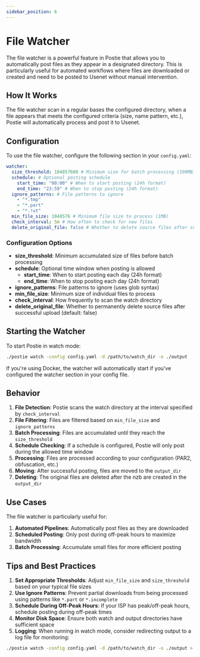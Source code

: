 ```yaml
---
sidebar_position: 6
---
```


# File Watcher

The file watcher is a powerful feature in Postie that allows you to automatically post files as they appear in a designated directory. This is particularly useful for automated workflows where files are downloaded or created and need to be posted to Usenet without manual intervention.

## How It Works

The file watcher scan in a regular bases the configured directory, when a file appears that meets the configured criteria (size, name pattern, etc.), Postie will automatically process and post it to Usenet.

## Configuration

To use the file watcher, configure the following section in your `config.yaml`:

```yaml
watcher:
  size_threshold: 104857600 # Minimum size for batch processing (100MB)
  schedule: # Optional posting schedule
    start_time: "00:00" # When to start posting (24h format)
    end_time: "23:59" # When to stop posting (24h format)
  ignore_patterns: # File patterns to ignore
    - "*.tmp"
    - "*.part"
    - "*.!ut"
  min_file_size: 1048576 # Minimum file size to process (1MB)
  check_interval: 5m # How often to check for new files
  delete_original_file: false # Whether to delete source files after successful upload
```

### Configuration Options

- **size_threshold**: Minimum accumulated size of files before batch processing
- **schedule**: Optional time window when posting is allowed
  - **start_time**: When to start posting each day (24h format)
  - **end_time**: When to stop posting each day (24h format)
- **ignore_patterns**: File patterns to ignore (uses glob syntax)
- **min_file_size**: Minimum size of individual files to process
- **check_interval**: How frequently to scan the watch directory
- **delete_original_file**: Whether to permanently delete source files after successful upload (default: false)

## Starting the Watcher

To start Postie in watch mode:

```bash
./postie watch -config config.yaml -d /path/to/watch_dir -o ./output
```

If you're using Docker, the watcher will automatically start if you've configured the watcher section in your config file.

## Behavior

1. **File Detection**: Postie scans the watch directory at the interval specified by `check_interval`
2. **File Filtering**: Files are filtered based on `min_file_size` and `ignore_patterns`
3. **Batch Processing**: Files are accumulated until they reach the `size_threshold`
4. **Schedule Checking**: If a schedule is configured, Postie will only post during the allowed time window
5. **Processing**: Files are processed according to your configuration (PAR2, obfuscation, etc.)
6. **Moving**: After successful posting, files are moved to the `output_dir`
7. **Deleting**: The original files are deleted after the nzb are created in the `output_dir`

## Use Cases

The file watcher is particularly useful for:

1. **Automated Pipelines**: Automatically post files as they are downloaded
2. **Scheduled Posting**: Only post during off-peak hours to maximize bandwidth
3. **Batch Processing**: Accumulate small files for more efficient posting

## Tips and Best Practices

1. **Set Appropriate Thresholds**: Adjust `min_file_size` and `size_threshold` based on your typical file sizes
2. **Use Ignore Patterns**: Prevent partial downloads from being processed using patterns like `*.part` or `*.incomplete`
3. **Schedule During Off-Peak Hours**: If your ISP has peak/off-peak hours, schedule posting during off-peak times
4. **Monitor Disk Space**: Ensure both watch and output directories have sufficient space
5. **Logging**: When running in watch mode, consider redirecting output to a log file for monitoring:

```bash
./postie watch -config config.yaml -d /path/to/watch_dir -o ./output > postie.log 2>&1
```
